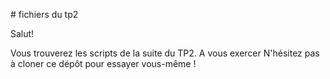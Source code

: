 # fichiers du tp2

Salut!

Vous trouverez les scripts de la suite du TP2. A vous exercer
N'hésitez pas à cloner ce dépôt pour essayer vous-même !
